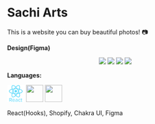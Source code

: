 <h1> Sachi Arts </h1>

This is a website you can buy beautiful photos! 📷

**Design(Figma)**

<div align="center">
<img src="https://user-images.githubusercontent.com/58486384/120712168-296a9280-c475-11eb-830b-10c69ebd1c24.png" width="500" />
<img src="https://user-images.githubusercontent.com/58486384/120712187-2ff90a00-c475-11eb-94a5-8c2e2abbd2bc.png" width="500" />
<img src="https://user-images.githubusercontent.com/58486384/120712201-34252780-c475-11eb-83e3-df0e3ca32ad7.png" width="500" />
<img src="https://user-images.githubusercontent.com/58486384/120712206-36878180-c475-11eb-8ecd-73a405588838.png" width="500" />
</div>
  
**Languages:**

<img src="https://raw.githubusercontent.com/devicons/devicon/master/icons/react/react-original-wordmark.svg" width="40" height="40" /> <img src="https://cdn3.iconfinder.com/data/icons/social-media-2068/64/_shopping-512.png" width="40" height="40" /> <img src="https://cdn2.downdetector.com/static/uploads/logo/figma2.png" width="40" height="40" />

React(Hooks), Shopify, Chakra UI, Figma
